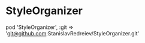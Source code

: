# StyleOrganizer

pod 'StyleOrganizer', :git => 'git@github.com:StanislavRedreiev/StyleOrganizer.git'
